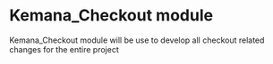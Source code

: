 # Kemana_Checkout module

Kemana_Checkout module will be use to develop all checkout related changes for the entire project
